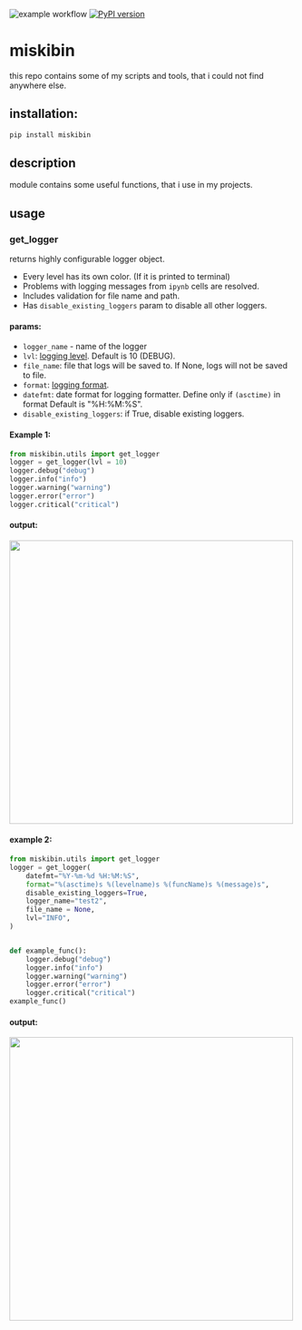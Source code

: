 ![example workflow](https://github.com/michalskibinski109/miskibin/actions/workflows/python-app.yml/badge.svg)
[![PyPI version](https://badge.fury.io/py/miskibin.svg)](https://badge.fury.io/py/miskibin)

# miskibin

this repo contains some of my scripts and tools, that i
could not find anywhere else.

## installation:

```bash
pip install miskibin
```

## description

module contains some useful functions, that i use in my projects.

## usage

### get_logger

returns highly configurable logger object.

- Every level has its own color. (If it is printed to terminal)
- Problems with logging messages from `ipynb` cells are resolved.
- Includes validation for file name and path.
- Has `disable_existing_loggers` param to disable all other loggers.
#### params:
- `logger_name` - name of the logger
- `lvl`: [logging level](https://docs.python.org/3/library/logging.html#logging-levels). Default is 10 (DEBUG).
- `file_name`: file that logs will be saved to. If None, logs will not be saved to file.
- `format`: [logging format](https://docs.python.org/3/library/logging.html#logrecord-attributes).
- `datefmt`: date format for logging formatter. Define only if `(asctime)` in format Default is "%H:%M:%S".
- `disable_existing_loggers`: if True, disable existing loggers.
#### Example 1:

```python
from miskibin.utils import get_logger
logger = get_logger(lvl = 10)
logger.debug("debug")
logger.info("info")
logger.warning("warning")
logger.error("error")
logger.critical("critical")
```

#### output:
<img src="https://user-images.githubusercontent.com/77834536/201940080-28e7dc08-ac99-4f8d-8f24-a9e0c6ac06c2.png" width="500"/>

#### example 2:

```python
from miskibin.utils import get_logger
logger = get_logger(
    datefmt="%Y-%m-%d %H:%M:%S",
    format="%(asctime)s %(levelname)s %(funcName)s %(message)s",
    disable_existing_loggers=True,
    logger_name="test2",
    file_name = None,
    lvl="INFO",
)


def example_func():
    logger.debug("debug")
    logger.info("info")
    logger.warning("warning")
    logger.error("error")
    logger.critical("critical")
example_func()
```

#### output:

<img src="https://user-images.githubusercontent.com/77834536/201939466-228b110f-21de-4461-9c86-55f8f46652ef.png" width="500"/>
